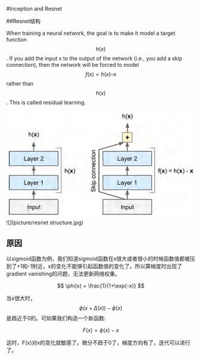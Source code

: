 #Inception and Resnet

##Resnet结构

When training a neural network, the goal is to make it model a target function  $$ h(x) $$ .
If you add the input x to the output of the network (i.e., you add a skip connection),
then the network will be forced to model  $$ f(x) = h(x) – x $$  rather than  $$ h(x) $$ . This is
called residual learning.

![](picture/resnet.png)
![](picture/resnet structure.jpg)
## 原因

以sigmoid函数为例，我们知道sigmoid函数在x很大或者很小的时候函数值都被压到了+1和-1附近，x的变化不能够引起函数值的变化了。所以算梯度时出现了gradient vanishing的问题，无法更新网络权重。

 $$ \phi(x) = \frac{1}{1+\exp(-x)} $$ 

当x很大时， $$ \phi(x + \Delta(x)) - \phi(x) $$  是趋近于0的。可如果我们构造一个新函数:

 $$ F(x) = \phi(x)- x $$ 

这时，F(x)对x的变化就敏感了。微分不趋于0了，梯度方向有了，迭代可以进行了。

 

 

 

 

 